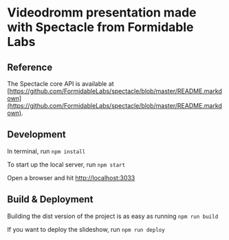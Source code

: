 # Videodromm presentation made with Spectacle from Formidable Labs

## Reference

The Spectacle core API is available at [https://github.com/FormidableLabs/spectacle/blob/master/README.markdown](https://github.com/FormidableLabs/spectacle/blob/master/README.markdown).

## Development

In terminal, run `npm install`

To start up the local server, run `npm start`

Open a browser and hit [http://localhost:3033](http://localhost:3033)

## Build & Deployment

Building the dist version of the project is as easy as running `npm run build`

If you want to deploy the slideshow, run `npm run deploy`
